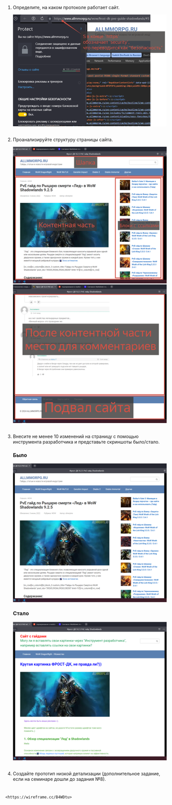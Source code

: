 
1. Определите, на каком протоколе работает сайт.

    ![image](2024-01-22_18-53-38.png)
##

2. Проанализируйте структуру страницы сайта.

    ![image](2024-01-22_20-14-28.png)
    ![image](2024-01-22_20-23-22.png)

##
3. Внесите не менее 10 изменений на страницу с помощью инструмента разработчика и представьте скриншоты было/стало.  

    ### Было  

    ![image](2024-01-22_19-16-42.png)

    ### Стало

    ![image](2024-01-22_20-09-40.png)

##
4. Создайте прототип низкой детализации (дополнительное задание, если на семинаре дошли до задания №8).

###
                                                        <https://wireframe.cc/B4WDtu>


